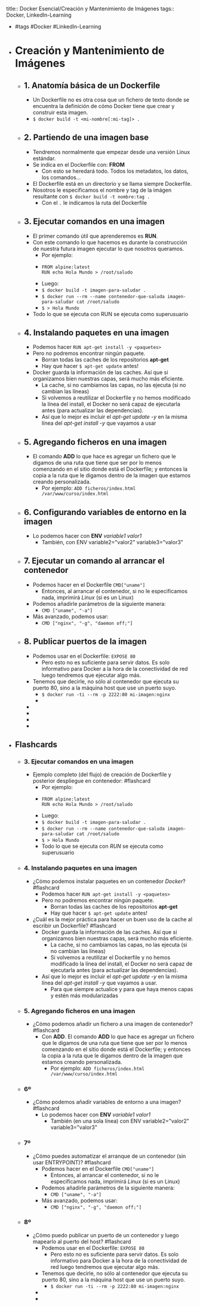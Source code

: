 title:: Docker Esencial/Creación y Mantenimiento de Imágenes
tags:: Docker, LinkedIn-Learning

- #tags #Docker #LinkedIn-Learning
- # Creación y Mantenimiento de Imágenes
	- ## 1. Anatomía básica de un Dockerfile
		- Un Dockerfile no es otra cosa que un fichero de texto donde se encuentra la definición de cómo Docker tiene que crear y construir esta imagen.
		- `$ docker build -t <mi-nombre[:mi-tag]> .`
	- ## 2. Partiendo de una imagen base
		- Tendremos normalmente que empezar desde una versión Linux estándar.
		- Se indica en el Dockerfile con: **FROM** <image>
			- Con esto se heredará todo. Todos los metadatos, los datos, los comandos...
		- El Dockerfile está en un directorio y se llama siempre Dockerfile.
		- Nosotros le especificamos el nombre y tag de la imágen resultante con `$ docker build -t nombre:tag .`
			- Con el `.` le indicamos la ruta del Dockerfile
	- ## 3. Ejecutar comandos en una imagen
		- El primer comando útil que aprenderemos es **RUN**.
		- Con este comando lo que hacemos es durante la construcción de nuestra futura imagen ejecutar lo que nosotros queramos.
			- Por ejemplo:
			- ```
			  FROM alpine:latest
			  RUN echo Hola Mundo > /root/saludo
			  ```
			- Luego:
			- `$ docker build -t imagen-para-saludar .`
			- `$ docker run --rm --name contenedor-que-saluda imagen-para-saludar cat /root/saludo`
			- `$ > Hola Mundo`
		- Todo lo que se ejecuta con RUN se ejecuta como superusuario
	- ## 4. Instalando paquetes en una imagen
		- Podemos hacer `RUN apt-get install -y <paquetes>`
		- Pero no podremos encontrar ningún paquete.
			- Borran todas las caches de los repositorios **apt-get**
			- Hay que hacer `$ apt-get update` antes!
		- Docker guarda la información de las caches. Así que si organizamos bien nuestras capas, será mucho más eficiente.
			- La cache, si no cambiamos las capas, no las ejecuta (si no cambian las líneas)
			- Si volvemos a reutilizar el Dockerfile y no hemos modificado la línea del install, el Docker no será capaz de ejecutarla antes (para actualizar las dependencias).
			- Así que lo mejor es incluir el *apt-get update -y* en la misma línea del *apt-get install -y* que vayamos a usar
	- ## 5. Agregando ficheros en una imagen
		- El comando **ADD** lo que hace es agregar un fichero que le digamos de una ruta que tiene que ser por lo menos comenzando en el sitio donde está el Dockerfile; y entonces la copia a la ruta que le digamos dentro de la imagen que estamos creando personalizada.
			- Por ejemplo: `ADD ficheros/index.html /var/www/curso/index.html`
	- ## 6. Configurando variables de entorno en la imagen
		- Lo podemos hacer con **ENV** *variable1 valor1*
			- También, con ENV variable2="valor2" variable3="valor3"
	- ## 7. Ejecutar un comando al arrancar el contenedor
		- Podemos hacer en el Dockerfile `CMD["uname"]`
			- Entonces, al arrancar el contenedor, si no le especificamos nada, imprimirá *Linux* (si es un Linux)
		- Podemos añadirle parámetros de la siguiente manera:
			- `CMD ["uname", "-a"]`
		- Más avanzado, podemos usar:
			- `CMD ["nginx", "-g", "daemon off;"]`
	- ## 8. Publicar puertos de la imagen
		- Podemos usar en el Dockerfile: `EXPOSE 80`
			- Pero esto no es suficiente para servir datos. Es solo informativo para Docker a la hora de la conectividad de red luego tendremos que ejecutar algo más.
		- Tenemos que decirle, no sólo al contenedor que ejecuta su puerto 80, sino a la máquina host que use un puerto suyo.
			- `$ docker run -ti --rm -p 2222:80 mi-imagen:nginx`
			-
		-
		-
		-
		-
- ## Flashcards
	- ### 3. Ejecutar comandos en una imagen
		- Ejemplo completo (del flujo) de creación de Dockerfile y posterior despliegue en contenedor: #flashcard
			- Por ejemplo:
			- ```
			  FROM alpine:latest
			  RUN echo Hola Mundo > /root/saludo
			  ```
			- Luego:
			- `$ docker build -t imagen-para-saludar .`
			- `$ docker run --rm --name contenedor-que-saluda imagen-para-saludar cat /root/saludo`
			- `$ > Hola Mundo`
			- Todo lo que se ejecuta con *RUN* se ejecuta como superusuario
	- ### 4. Instalando paquetes en una imagen
		- ¿Cómo podemos instalar paquetes en un contenedor *Docker*? #flashcard
			- Podemos hacer `RUN apt-get install -y <paquetes>`
			- Pero no podremos encontrar ningún paquete.
				- Borran todas las caches de los repositorios **apt-get**
				- Hay que hacer `$ apt-get update` antes!
		- ¿Cuál es la mejor práctica para hacer un buen uso de la cache al escribir un Dockerfile? #flashcard
			- Docker guarda la información de las caches. Así que si organizamos bien nuestras capas, será mucho más eficiente.
				- La cache, si no cambiamos las capas, no las ejecuta (si no cambian las líneas)
				- Si volvemos a reutilizar el Dockerfile y no hemos modificado la línea del install, el Docker no será capaz de ejecutarla antes (para actualizar las dependencias).
			- Así que lo mejor es incluir el *apt-get update -y* en la misma línea del *apt-get install -y* que vayamos a usar.
				- Para que siempre actualice y para que haya menos capas y estén más modularizadas
	- ### 5. Agregando ficheros en una imagen
		- ¿Cómo podemos añadir un fichero a una imagen de contenedor? #flashcard
			- Con **ADD**. El comando **ADD** lo que hace es agregar un fichero que le digamos de una ruta que tiene que ser por lo menos comenzando en el sitio donde está el Dockerfile; y entonces la copia a la ruta que le digamos dentro de la imagen que estamos creando personalizada.
				- Por ejemplo: `ADD ficheros/index.html /var/www/curso/index.html`
	- ### 6º
		- ¿Cómo podemos añadir variables de entorno a una imagen? #flashcard
			- Lo podemos hacer con **ENV** *variable1 valor1*
				- También (en una sola línea) con ENV variable2="valor2" variable3="valor3"
	- ### 7º
		- ¿Cómo puedes automatizar el arranque de un contenedor (sin usar ENTRYPOINT)? #flashcard
			- Podemos hacer en el Dockerfile `CMD["uname"]`
				- Entonces, al arrancar el contenedor, si no le especificamos nada, imprimirá *Linux* (si es un Linux)
			- Podemos añadirle parámetros de la siguiente manera:
				- `CMD ["uname", "-a"]`
			- Más avanzado, podemos usar:
				- `CMD ["nginx", "-g", "daemon off;"]`
	- ### 8º
		- ¿Cómo puedo publicar un puerto de un contenedor y luego mapearlo al puerto del host? #flashcard
			- Podemos usar en el Dockerfile: `EXPOSE 80`
				- Pero esto no es suficiente para servir datos. Es solo informativo para Docker a la hora de la conectividad de red luego tendremos que ejecutar algo más.
			- Tenemos que decirle, no sólo al contenedor que ejecuta su puerto 80, sino a la máquina host que use un puerto suyo.
				- `$ docker run -ti --rm -p 2222:80 mi-imagen:nginx`
			-
			-